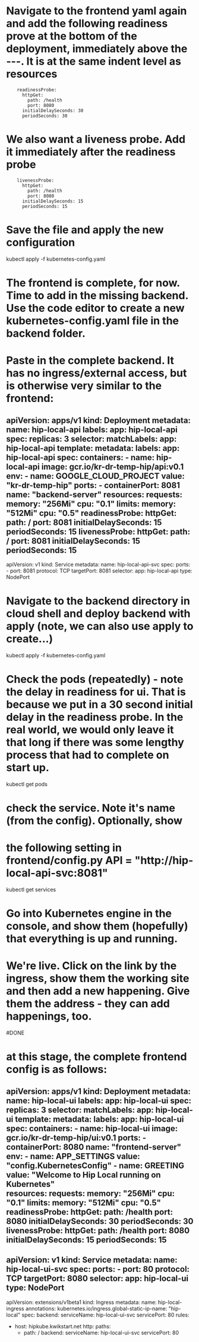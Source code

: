 # Navigate to the frontend yaml again and add the following readiness prove at the bottom of the  deployment, immediately above the ---.  It is at the same indent level as resources 

        readinessProbe:
          httpGet:
            path: /health
            port: 8080
          initialDelaySeconds: 30
          periodSeconds: 30

# We also want a liveness probe.  Add it immediately after the readiness probe

        livenessProbe:
          httpGet:
            path: /health
            port: 8080
          initialDelaySeconds: 15
          periodSeconds: 15

# Save the file and apply the new configuration

kubectl apply -f kubernetes-config.yaml

# The frontend is complete, for now.  Time to add in the missing backend. Use the code editor to  create a new kubernetes-config.yaml file in the backend folder.

# Paste in the complete backend. It has no ingress/external access, but is otherwise very similar to the frontend:

apiVersion: apps/v1
kind: Deployment
metadata:
  name: hip-local-api
  labels:
    app: hip-local-api
spec:
  replicas: 3
  selector:
    matchLabels:
      app: hip-local-api
  template:
    metadata:
      labels:
        app: hip-local-api
    spec:
      containers:
      - name: hip-local-api
        image: gcr.io/kr-dr-temp-hip/api:v0.1
        env:
        - name: GOOGLE_CLOUD_PROJECT
          value: "kr-dr-temp-hip"
        ports:
        - containerPort: 8081
          name: "backend-server"
        resources:
          requests:
            memory: "256Mi"
            cpu: "0.1"
          limits:
            memory: "512Mi"
            cpu: "0.5"
        readinessProbe:
          httpGet:
            path: /
            port: 8081
          initialDelaySeconds: 15
          periodSeconds: 15
        livenessProbe:
          httpGet:
            path: /
            port: 8081
          initialDelaySeconds: 15
          periodSeconds: 15
---

apiVersion: v1
kind: Service
metadata: 
  name: hip-local-api-svc
spec: 
  ports: 
     -  port: 8081
        protocol: TCP
        targetPort: 8081
  selector: 
    app: hip-local-api
  type: NodePort

# Navigate to the backend directory in cloud shell and deploy backend with apply (note, we can also use apply to create...) 

kubectl apply -f kubernetes-config.yaml

# Check the pods (repeatedly) - note the delay in readiness for ui. That is because we put in a 30 second initial delay in the readiness probe. In the real world, we would only leave it that long if there was some lengthy process that had to complete on start up.

kubectl get pods

# check the service. Note it's name (from the config).  Optionally, show 
# the following setting in frontend/config.py API = "http://hip-local-api-svc:8081"

kubectl get services

# Go into Kubernetes engine in the console, and show them (hopefully) that everything is up and running. 

# We're live. Click on the link by the ingress, show them the working site and then add a new happening.  Give them the address - they can add happenings, too.


#DONE


# at this stage, the complete frontend config is as follows:

apiVersion: apps/v1
kind: Deployment
metadata:
  name: hip-local-ui
  labels:
    app: hip-local-ui
spec:
  replicas: 3
  selector:
    matchLabels:
      app: hip-local-ui
  template:
    metadata:
      labels:
        app: hip-local-ui
    spec:
      containers:
      - name: hip-local-ui
        image: gcr.io/kr-dr-temp-hip/ui:v0.1
        ports:
        - containerPort: 8080
          name: "frontend-server"
        env:
        - name: APP_SETTINGS
          value: "config.KubernetesConfig"
        - name: GREETING
          value: "Welcome to Hip Local running on Kubernetes"          
        resources:
          requests:
            memory: "256Mi"
            cpu: "0.1"
          limits:
            memory: "512Mi"
            cpu: "0.5"
        readinessProbe:
          httpGet:
            path: /health
            port: 8080
          initialDelaySeconds: 30
          periodSeconds: 30
        livenessProbe:
          httpGet:
            path: /health
            port: 8080
          initialDelaySeconds: 15
          periodSeconds: 15
---

apiVersion: v1
kind: Service
metadata: 
  name: hip-local-ui-svc
spec: 
  ports: 
     -  port: 80
        protocol: TCP
        targetPort: 8080
  selector: 
    app: hip-local-ui
  type: NodePort
---

apiVersion: extensions/v1beta1
kind: Ingress
metadata:
  name: hip-local-ingress
  annotations:
    kubernetes.io/ingress.global-static-ip-name: "hip-local"
spec:
  backend:
    serviceName: hip-local-ui-svc
    servicePort: 80
  rules:
  - host: hipkube.kwikstart.net
    http:
      paths:
      - path: /
        backend:
          serviceName: hip-local-ui-svc
          servicePort: 80